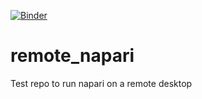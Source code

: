 [![Binder](https://mybinder.org/badge_logo.svg)](https://mybinder.org/v2/gh/guiwitz/remote_napari/HEAD)

# remote_napari
Test repo to run napari on a remote desktop
